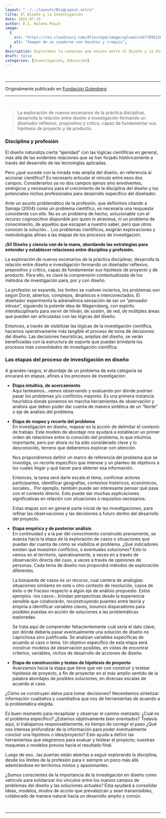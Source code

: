 ```yaml
---
layout: "../../layouts/BlogLayout.astro"
title: El Diseño y la Investigación
date: 2021-07-15
author: D.I. Malena Pasin
image:
  {
    src: "https://res.cloudinary.com/dfzncn1pd/image/upload/v1677095220/CEPRODIDE/Blog/image-3_aazygi.avif",
    alt: "Imagen de un cuaderno con bocetos y croquis",
  }
description: Exploremos la conexión que existe entre el Diseño y la Investigación
draft: false
categories: [Investigación, Educación]
---
```


<br/>

---

Originalmente publicado en [Fundación Gutenberg](https://fundaciongutenberg.edu.ar/contenidos/news04/el-diseno-y-la-investigacion.html)

---

</br>

> La exploración de nuevos escenarios de la práctica disciplinar, desarrolla la relación entre diseño e investigación formando un diseñador reflexivo, propositivo y crítico, capaz de fundamentar sus hipótesis de proyecto y de producto.

### Disciplina y profesión

El diseño naturaliza cierta “ajenidad” con las lógicas científicas en general, más allá de las evidentes relaciones que se han forjado históricamente a través del desarrollo de las tecnologías aplicadas.

Pero ¿qué sucede con la mirada más amplia del diseño, en referencia al accionar científico? Es necesario articular el vínculo entre esos dos campos. Considerarlos ya no dos campos ajenos sino envolventes, sinérgicos y necesarios para el crecimiento de la disciplina del diseño y los potenciales nichos profesionales para desarrollo específico del diseñador.

Ante un asunto problemático de la profesión, que definimos citando a Samaja (2004) como un problema científico, es necesaria una respuesta consistente con ello. No es un problema de hecho, solucionable con el recurso cognoscitivo disponible por quien lo atraviesa, ni un problema de conocimiento, de aquellos que escapan a nuestro saber, pero que otros conocen la solución… Los problemas científicos, exigirán exploraciones y metodologías afines a las etapas de los procesos de investigación.

**¡Sí! Diseño y ciencia van de la mano, abordando las estrategias para entender y establecer relaciones entre disciplina y profesión.**

La exploración de nuevos escenarios de la práctica disciplinar, desarrolla la relación entre diseño e investigación formando un diseñador reflexivo, prepositivo y crítico, capaz de fundamentar sus hipótesis de proyecto y de producto. Para ello, es clave la comprensión contextualizada de los métodos de investigación para, por y con diseño.

La profesión se expande, los límites se vuelven inciertos, los problemas son según Dorst, abiertos, complejos, dinámicos e interconectados. El diseñador experimenta la adrenalínica sensación de ser un “pensador intruso”, siguiendo la potente idea de Wagensberg, con espíritu interdisciplinario para servir de hilván, de sostén, de red, de múltiples áreas que pueden ser articuladas con las lógicas del diseño.

Entonces, a través de visibilizar las lógicas de la investigación científica, hacemos operativamente más tangible el proceso de toma de decisiones del diseño. Las decisiones heurísticas, amplias del diseño, se verán beneficiadas con la estructura de soporte que puedan brindarle los procesos más consolidados de investigación científica.

### Las etapas del proceso de investigación en diseño

A grandes rasgos, el abordaje de un problema de esta categoría se encarará en etapas, afines a los procesos de investigación:

- **Etapa intuitiva, de acercamiento**  
  Aquí tanteamos…vamos observando y evaluando por dónde podrían pasar los problemas y/o conflictos mayores. Es una primera instancia heurística donde ponemos en marcha herramientas de observación y análisis que deben poder dar cuenta de manera sintética de un “Norte” o eje de análisis del problema.

- **Etapa de mapeo y recorte del problema**  
   En investigación en diseño, mapear es la acción de delimitar el contexto de trabajo. Este modelo de abordaje nos ayudará a establecer un primer orden de relaciones entre lo conocido del problema, lo que intuimos importante, pero por ahora no ha sido considerado clave y lo desconocido, terreno que deberemos explorar con atención.

  Nos propondremos definir un marco de referencia del problema que se investiga, un recorte específico que interese y un planteo de objetivos a los cuales llegar y qué hacer para obtener esa información.

  Entonces, la tarea será darle escala el tema, confirmar actores participantes, identificar geografías, contextos históricos, económicos, sociales... Por ejemplo, también puede ser interesante pensar qué pasa con el contexto directo. Esto puede dar muchas explicaciones significativas en relación con situaciones o requisitos necesarios.

  Estas etapas son en general parte inicial de las investigaciones, para refinar las observaciones y las decisiones a futuro dentro del desarrollo del proyecto.

- **Etapa empírica y de posterior análisis**  
   En continuidad y a la par del conocimiento construido previamente, se avanza hacia la etapa de la exploración de casos o situaciones que puedan dar cuenta de cómo se visibiliza el problema. ¿Qué indicadores existen que muestren conflictos, o eventuales soluciones? Esto lo vemos en el territorio, operativamente, a veces en a través de observación directa del caso, a veces a través de opiniones de personas. Cada tema de diseño nos propondrá métodos de exploración diferentes.

  La búsqueda de casos es un recurso, cual cantera de analogías: situaciones similares en este u otro contexto de resolución, casos de éxito o de fracaso respecto a algún eje de análisis propuesto. Estos ejemplos -los casos-, brindan perspectivas desde la experiencia sensible que colaborarán, reconstruyendo puentes entre teoría y empiria a identificar variables claves, insumos disparadores para posibles puestas en acción de soluciones a las problemáticas exploradas.

  Se trata aquí de comprender fehacientemente cuál sería el dato clave; por dónde debería pasar eventualmente una solución de diseño no caprichosa sino justificada. Se analizan variables específicas de acuerdo al caso o tema. Un objetivo específico de esta etapa será construir modelos de observación posibles, en vistas de encontrar criterios, variables, nichos de desarrollo de acciones de diseño.

- **Etapa de construcción y testeo de hipótesis de proyecto**  
   Avanzamos hacia la etapa que tiene que ver con construir y testear hipótesis de proyecto, a fin de proyectar en el más amplio sentido de la palabra abordajes de posibles soluciones, en diversas escalas de acuerdo al caso.

¿Cómo se construyen datos para tomar decisiones? Necesitamos sintetizar información cualitativa y cuantitativa que nos dé herramientas de acuerdo a la problemática elegida.

Es buen momento para recapitular y observar el camino realizado: ¿Cuál es el problema específico? ¿Estamos objetivamente bien orientados? Todavía aquí, si trabajamos responsablemente, es tiempo de corregir el paso ¿Qué nos interesa profundizar de la información para poder eventualmente concluir una hipótesis o idea/proyecto? Esto ayuda a definir las herramientas que elegiremos para evaluar y testear el proyecto; nuestras maquetas o modelos previos hacia el resultado final.

Luego de eso…las puertas están abiertas a seguir explorando la disciplina, desde los límites de la profesión para ir siempre un poco más allá adentrándose en territorios mixtos y apasionantes.

¿Somos conscientes de la importancia de la investigación en diseño como vehículo para solidarizar los vínculos entre los nuevos campos de problemas del diseño y las soluciones actuales? Ésta ayudará a consolidar ideas, modelos, modos de acción que prevalezcan y sean transmisibles, colaborado de manera natural hacia un desarrollo amplio y común.

<br/>

---
